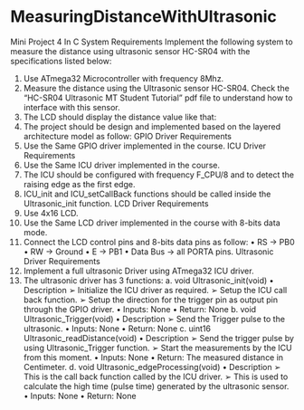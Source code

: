 # MeasuringDistanceWithUltrasonic
Mini Project 4 In C 
System Requirements
Implement the following system to measure the distance using ultrasonic sensor 
HC-SR04 with the specifications listed below:
1. Use ATmega32 Microcontroller with frequency 8Mhz.
2. Measure the distance using the Ultrasonic sensor HC-SR04. Check the “HC-SR04 
Ultrasonic MT Student Tutorial” pdf file to understand how to interface with this 
sensor.
3. The LCD should display the distance value like that:
4. The project should be design and implemented based on the layered architecture 
model as follow:
GPIO Driver Requirements
1. Use the Same GPIO driver implemented in the course.
ICU Driver Requirements
1. Use the Same ICU driver implemented in the course.
2. The ICU should be configured with frequency F_CPU/8 and to detect the raising 
edge as the first edge.
3. ICU_init and ICU_setCallBack functions should be called inside the Ultrasonic_init
function.
LCD Driver Requirements
1. Use 4x16 LCD.
2. Use the Same LCD driver implemented in the course with 8-bits data mode.
3. Connect the LCD control pins and 8-bits data pins as follow:
• RS → PB0
• RW → Ground
• E → PB1
• Data Bus → all PORTA pins.
Ultrasonic Driver Requirements
1. Implement a full ultrasonic Driver using ATmega32 ICU driver.
2. The ultrasonic driver has 3 functions:
a. void Ultrasonic_init(void)
• Description
➢ Initialize the ICU driver as required.
➢ Setup the ICU call back function.
➢ Setup the direction for the trigger pin as output pin through the 
GPIO driver.
• Inputs: None
• Return: None
b. void Ultrasonic_Trigger(void)
• Description
➢ Send the Trigger pulse to the ultrasonic.
• Inputs: None
• Return: None
c. uint16 Ultrasonic_readDistance(void)
• Description
➢ Send the trigger pulse by using Ultrasonic_Trigger function.
➢ Start the measurements by the ICU from this moment.
• Inputs: None
• Return: The measured distance in Centimeter.
d. void Ultrasonic_edgeProcessing(void)
• Description
➢ This is the call back function called by the ICU driver.
➢ This is used to calculate the high time (pulse time) generated by 
the ultrasonic sensor.
• Inputs: None
• Return: None
